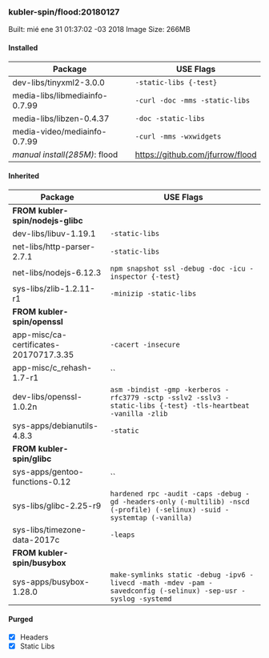 ### kubler-spin/flood:20180127

Built: mié ene 31 01:37:02 -03 2018
Image Size: 266MB

#### Installed
Package | USE Flags
--------|----------
dev-libs/tinyxml2-3.0.0 | `-static-libs {-test}`
media-libs/libmediainfo-0.7.99 | `-curl -doc -mms -static-libs`
media-libs/libzen-0.4.37 | `-doc -static-libs`
media-video/mediainfo-0.7.99 | `-curl -mms -wxwidgets`
*manual install(285M)*: flood | https://github.com/jfurrow/flood
#### Inherited
Package | USE Flags
--------|----------
**FROM kubler-spin/nodejs-glibc** |
dev-libs/libuv-1.19.1 | `-static-libs`
net-libs/http-parser-2.7.1 | `-static-libs`
net-libs/nodejs-6.12.3 | `npm snapshot ssl -debug -doc -icu -inspector {-test}`
sys-libs/zlib-1.2.11-r1 | `-minizip -static-libs`
**FROM kubler-spin/openssl** |
app-misc/ca-certificates-20170717.3.35 | `-cacert -insecure`
app-misc/c_rehash-1.7-r1 | ``
dev-libs/openssl-1.0.2n | `asm -bindist -gmp -kerberos -rfc3779 -sctp -sslv2 -sslv3 -static-libs {-test} -tls-heartbeat -vanilla -zlib`
sys-apps/debianutils-4.8.3 | `-static`
**FROM kubler-spin/glibc** |
sys-apps/gentoo-functions-0.12 | ``
sys-libs/glibc-2.25-r9 | `hardened rpc -audit -caps -debug -gd -headers-only (-multilib) -nscd (-profile) (-selinux) -suid -systemtap (-vanilla)`
sys-libs/timezone-data-2017c | `-leaps`
**FROM kubler-spin/busybox** |
sys-apps/busybox-1.28.0 | `make-symlinks static -debug -ipv6 -livecd -math -mdev -pam -savedconfig (-selinux) -sep-usr -syslog -systemd`
#### Purged
- [x] Headers
- [x] Static Libs
